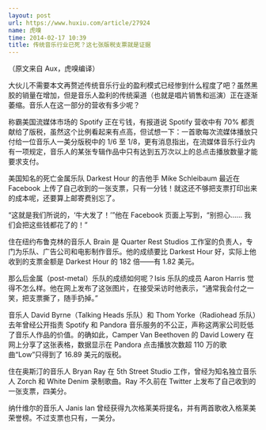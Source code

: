 ```yaml
---
layout: post
url: https://www.huxiu.com/article/27924
name: 虎嗅
time: 2014-02-17 10:39
title: 传统音乐行业已死？这七张版税支票就是证据
---
```

（原文来自 Aux，虎嗅编译）

大伙儿不需要本文再赘述传统音乐行业的盈利模式已经惨到什么程度了吧？虽然黑胶的销量在增加，但是音乐人盈利的传统渠道（也就是唱片销售和巡演）正在逐渐萎缩。音乐人在这一部分的营收有多少呢？

称霸美国流媒体市场的 Spotify 正在亏钱，有报道说 Spotify 营收中有 70% 都贡献给了版税，虽然这个比例看起来有点高，但试想一下：一首歌每次流媒体播放只付给一位音乐人一美分版税中的 1/6 至 1/8，更有消息指出，在流媒体音乐行业内有一项规定，音乐人的某张专辑作品中只有达到五万次以上的总点击播放数量才能要求支付。

美国知名的死亡金属乐队 Darkest Hour 的吉他手 Mike Schleibaum 最近在 Facebook 上传了自己收到的一张支票，只有一分钱！就这还不够把支票打印出来的成本呢，还要算上邮寄费别忘了。

“这就是我们所说的，‘牛大发了！’”他在 Facebook 页面上写到，“别担心…… 我们会把这些钱都花了的！”

住在纽约布鲁克林的音乐人 Brain 是 Quarter Rest Studios 工作室的负责人，专门为乐队、广告公司和电影制作音乐。他的成绩要比 Darkest Hour 好，实际上他收到的支票金额是 Darkest Hour 的 182 倍——有 1.82 美元。

那么后金属（post-metal）乐队的成绩如何呢？Isis 乐队的成员 Aaron Harris 觉得不怎么样。他在网上发布了这张图片，在接受采访时他表示，“通常我会付之一笑，把支票撕了，随手扔掉。”

音乐人 David Byrne（Talking Heads 乐队）和 Thom Yorke（Radiohead 乐队）去年曾经公开指责 Spotify 和 Pandora 音乐服务的不公正，声称这两家公司贬低了音乐人作品的价值。的确如此，Camper Van Beethoven 的 David Lowery 在网上分享了这张表格，数据显示在 Pandora 点击播放次数超 110 万的歌曲“Low”只得到了 16.89 美元的版税。

住在奥斯汀的音乐人 Bryan Ray 在 5th Street Studio 工作，曾经为知名独立音乐人 Zorch 和 White Denim 录制歌曲。Ray 不久前在 Twitter 上发布了自己收到的一张支票，四美分。

纳什维尔的音乐人 Janis Ian 曾经获得九次格莱美将提名，并有两首歌收入格莱美荣誉榜。不过支票也只有，一美分。

